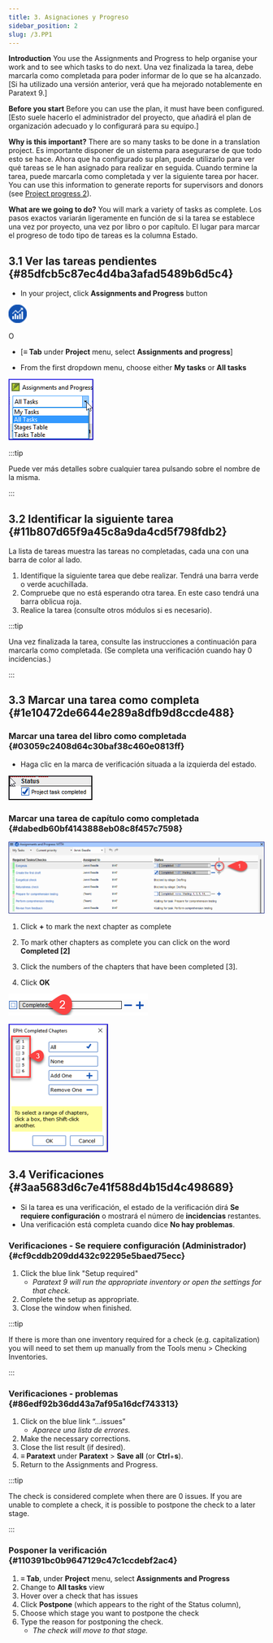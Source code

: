 ```yaml
---
title: 3. Asignaciones y Progreso
sidebar_position: 2
slug: /3.PP1
---
```




**Introduction**  You use the Assignments and Progress to help organise your work and to see which tasks to do next. Una vez finalizada la tarea, debe marcarla como completada para poder informar de lo que se ha alcanzado. [Si ha utilizado una versión anterior, verá que ha mejorado notablemente en Paratext 9.]


**Before you start**  Before you can use the plan, it must have been configured. [Esto suele hacerlo el administrador del proyecto, que añadirá el plan de organización adecuado y lo configurará para su equipo.]


**Why is this important?**  There are so many tasks to be done in a translation project. Es importante disponer de un sistema para asegurarse de que todo esto se hace. Ahora que ha configurado su plan, puede utilizarlo para ver qué tareas se le han asignado para realizar en seguida. Cuando termine la tarea, puede marcarla como completada y ver la siguiente tarea por hacer. You can use this information to generate reports for supervisors and donors (see [Project progress 2](/6.PP2)).


**What are we going to do?**  You will mark a variety of tasks as complete. Los pasos exactos variarán ligeramente en función de si la tarea se establece una vez por proyecto, una vez por libro o por capítulo. El lugar para marcar el progreso de todo tipo de tareas es la columna Estado.


## 3.1 Ver las tareas pendientes {#85dfcb5c87ec4d4ba3afad5489b6d5c4}


<div class='notion-row'>
<div class='notion-column' style={{width: 'calc((100% - (min(32px, 4vw) * 1)) * 0.5)'}}>

- In your project, click **Assignments and Progress** button

</div><div className='notion-spacer'></div>

<div class='notion-column' style={{width: 'calc((100% - (min(32px, 4vw) * 1)) * 0.5)'}}>

![](./861894244.png)

</div><div className='notion-spacer'></div>
</div>

O

- [**≡ Tab** under  **Project**  menu, select **Assignments and progress**]

<div class='notion-row'>
<div class='notion-column' style={{width: 'calc((100% - (min(32px, 4vw) * 1)) * 0.5)'}}>

- From the first dropdown menu, choose either **My tasks** or **All tasks**

</div><div className='notion-spacer'></div>

<div class='notion-column' style={{width: 'calc((100% - (min(32px, 4vw) * 1)) * 0.5)'}}>

![](./1194388438.png)

</div><div className='notion-spacer'></div>
</div>

:::tip

Puede ver más detalles sobre cualquier tarea pulsando sobre el nombre de la misma.

:::




## 3.2 Identificar la siguiente tarea {#11b807d65f9a45c8a9da4cd5f798fdb2}


La lista de tareas muestra las tareas no completadas, cada una con una barra de color al lado.

1. Identifique la siguiente tarea que debe realizar. Tendrá una barra verde o verde acuchillada.
1. Compruebe que no está esperando otra tarea. En este caso tendrá una barra oblicua roja.
1. Realice la tarea (consulte otros módulos si es necesario).

:::tip

Una vez finalizada la tarea, consulte las instrucciones a continuación para marcarla como completada. (Se completa una verificación cuando hay 0 incidencias.)

:::




## 3.3 Marcar una tarea como completa {#1e10472de6644e289a8dfb9d8ccde488}


### Marcar una tarea del libro como completada {#03059c2408d64c30baf38c460e0813ff}


<div class='notion-row'>
<div class='notion-column' style={{width: 'calc((100% - (min(32px, 4vw) * 1)) * 0.5)'}}>

- Haga clic en la marca de verificación situada a la izquierda del estado.

</div><div className='notion-spacer'></div>

<div class='notion-column' style={{width: 'calc((100% - (min(32px, 4vw) * 1)) * 0.49999999999999994)'}}>

![](./954238022.png)

</div><div className='notion-spacer'></div>
</div>

### Marcar una tarea de capítulo como completada {#dabedb60bf4143888eb08c8f457c7598}


![](./498799590.png)


<div class='notion-row'>
<div class='notion-column' style={{width: 'calc((100% - (min(32px, 4vw) * 1)) * 0.5625)'}}>

1. Click **+** to mark the next chapter as complete

1. To mark other chapters as complete you can click on the word **Completed [2]**

1. Click the numbers of the chapters that have been completed [3].

1. Click **OK**

</div><div className='notion-spacer'></div>

<div class='notion-column' style={{width: 'calc((100% - (min(32px, 4vw) * 1)) * 0.4375)'}}>

![](./57914603.png)

![](./2100928914.png)

</div><div className='notion-spacer'></div>
</div>

## 3.4 Verificaciones {#3aa5683d6c7e41f588d4b15d4c498689}

- Si la tarea es una verificación, el estado de la verificación dirá **Se requiere configuración** o mostrará el número de **incidencias** restantes.
- Una verificación está completa cuando dice **No hay problemas**.

### Verificaciones - Se requiere configuración (Administrador) {#cf9cddb209dd432c92295e5baed75ecc}

1. Click the blue link "Setup required"
    - _Paratext 9 will run the appropriate inventory or open the settings for that check._
1. Complete the setup as appropriate.
1. Close the window when finished.

:::tip

If there is more than one inventory required for a check (e.g. capitalization) you will need to set them up manually from the Tools menu &gt; Checking Inventories.

:::




### Verificaciones - problemas {#86edf92b36dd43a7af95a16dcf743313}

1. Click on the blue link “…issues”
    - _Aparece una lista de errores._
1. Make the necessary corrections.
1. Close the list result (if desired).
1. **≡ Paratext** under **Paratext** &gt; **Save all** (or **Ctrl**+**s**).
1. Return to the Assignments and Progress.

:::tip

The check is considered complete when there are 0 issues. If you are unable to complete a check, it is possible to postpone the check to a later stage.

:::




### Posponer la verificación {#110391bc0b9647129c47c1ccdebf2ac4}

1. **≡ Tab**, under **Project** menu, select **Assignments and Progress**
1. Change to **All tasks** view
1. Hover over a check that has issues
1. Click **Postpone** (which appears to the right of the Status column),
1. Choose which stage you want to postpone the check
1. Type the reason for postponing the check.
    - _The check will move to that stage._
